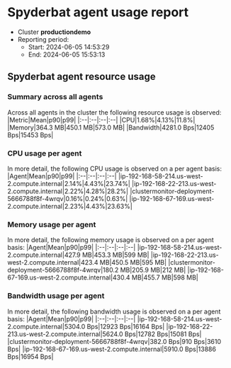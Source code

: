 
# Spyderbat agent usage report

- Cluster **productiondemo**
- Reporting period:
    - Start: 2024-06-05 14:53:29
    - End: 2024-06-05 15:53:13


## Spyderbat agent resource usage

### Summary across all agents

Across all agents in the cluster the following resource usage is observed:
|Metric|Mean|p90|p99|
|:--|:--|:--|:--|
|CPU|1.68%|4.13%|11.8%|
|Memory|364.3 MB|450.1 MB|573.0 MB|
|Bandwidth|4281.0 Bps|12405 Bps|15453 Bps|


### CPU usage per agent

In more detail, the following CPU usage is observed on a per agent basis:
|Agent|Mean|p90|p99|
|:--|:--|:--|:--| 
|ip-192-168-58-214.us-west-2.compute.internal|2.14%|4.43%|23.74%| 
|ip-192-168-22-213.us-west-2.compute.internal|2.22%|4.28%|28.2%| 
|clustermonitor-deployment-5666788f8f-4wrqv|0.16%|0.24%|0.63%| 
|ip-192-168-67-169.us-west-2.compute.internal|2.23%|4.43%|23.63%| 

### Memory usage per agent

In more detail, the following memory usage is observed on a per agent basis:
|Agent|Mean|p90|p99|
|:--|:--|:--|:--| 
|ip-192-168-58-214.us-west-2.compute.internal|427.9 MB|453.3 MB|599 MB| 
|ip-192-168-22-213.us-west-2.compute.internal|423.4 MB|450.5 MB|595 MB| 
|clustermonitor-deployment-5666788f8f-4wrqv|180.2 MB|205.9 MB|212 MB| 
|ip-192-168-67-169.us-west-2.compute.internal|430.4 MB|455.7 MB|598 MB| 

### Bandwidth usage per agent

In more detail, the following bandwidth usage is observed on a per agent basis:
|Agent|Mean|p90|p99|
|:--|:--|:--|:--| 
|ip-192-168-58-214.us-west-2.compute.internal|5304.0 Bps|12923 Bps|16164 Bps| 
|ip-192-168-22-213.us-west-2.compute.internal|5624.0 Bps|12782 Bps|15081 Bps| 
|clustermonitor-deployment-5666788f8f-4wrqv|382.0 Bps|910 Bps|3610 Bps| 
|ip-192-168-67-169.us-west-2.compute.internal|5910.0 Bps|13886 Bps|16954 Bps| 

